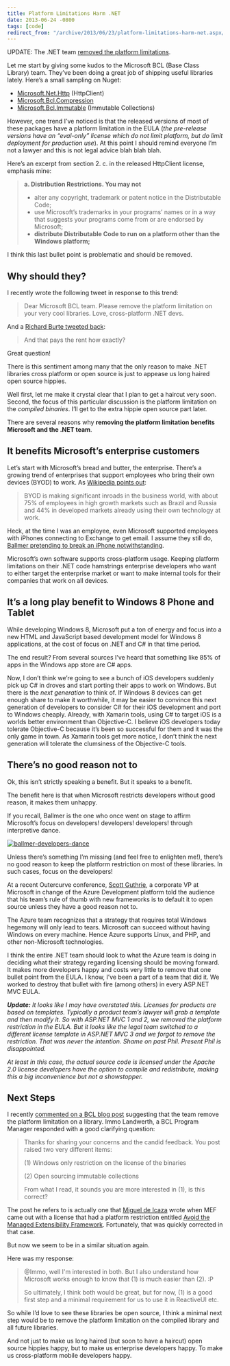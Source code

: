 ```yaml
---
title: Platform Limitations Harm .NET
date: 2013-06-24 -0800
tags: [code]
redirect_from: "/archive/2013/06/23/platform-limitations-harm-net.aspx/"
---
```


UPDATE: The .NET team [removed the platform
limitations](http://blogs.msdn.com/b/dotnet/archive/2013/11/13/pcl-and-net-nuget-libraries-are-now-enabled-for-xamarin.aspx).

Let me start by giving some kudos to the Microsoft BCL (Base Class
Library) team. They’ve been doing a great job of shipping useful
libraries lately. Here’s a small sampling on Nuget:

-   [Microsoft.Net.Http](https://nuget.org/packages/Microsoft.Net.Http)
    (HttpClient)
-   [Microsoft.Bcl.Compression](https://nuget.org/packages/Microsoft.Bcl.Compression/ "Microsoft BCL Compression")
-   [Microsoft.Bcl.Immutable](https://nuget.org/packages/Microsoft.Bcl.Immutable/ "Immutable collections")
    (Immutable Collections)

However, one trend I’ve noticed is that the released versions of most of
these packages have a platform limitation in the EULA (*the pre-release
versions have an “eval-only” license which do not limit platform, but do
limit deployment for production use*). At this point I should remind
everyone I’m not a lawyer and this is not legal advice blah blah blah.

Here’s an excerpt from section 2. c. in the released HttpClient license,
emphasis mine:

> **a. Distribution Restrictions. You may not**
>
> -   alter any copyright, trademark or patent notice in the
>     Distributable Code;
> -   use Microsoft’s trademarks in your programs’ names or in a way
>     that suggests your programs come from or are endorsed by
>     Microsoft;
> -   **distribute Distributable Code to run on a platform other than
>     the Windows platform;**

I think this last bullet point is problematic and should be removed.

Why should they?
----------------

I recently wrote the following tweet in response to this trend:

> Dear Microsoft BCL team. Please remove the platform limitation on your
> very cool libraries. Love, cross-platform .NET devs.

And a [Richard Burte tweeted
back](https://twitter.com/arebee/status/349214825802506240 "Tweet"):

> And that pays the rent how exactly?

Great question!

There is this sentiment among many that the only reason to make .NET
libraries cross platform or open source is just to appease us long
haired open source hippies.

Well first, let me make it crystal clear that I plan to get a haircut
very soon. Second, the focus of this particular discussion is the
platform limitation on the *compiled binaries*. I’ll get to the extra
hippie open source part later.

There are several reasons why **removing the platform limitation
benefits Microsoft and the .NET team**.

## It benefits Microsoft’s enterprise customers

Let’s start with Microsoft’s bread and butter, the enterprise. There’s a
growing trend of enterprises that support employees who bring their own
devices (BYOD) to work. As [Wikipedia points
out](http://en.wikipedia.org/wiki/Bring_your_own_device "BYOD on Wikipedia"):

> BYOD is making significant inroads in the business world, with about
> 75% of employees in high growth markets such as Brazil and Russia and
> 44% in developed markets already using their own technology at work.

Heck, at the time I was an employee, even Microsoft supported employees
with iPhones connecting to Exchange to get email. I assume they still
do, [Ballmer pretending to break an iPhone
notwithstanding](http://gizmodo.com/5357235/ballmer-busts-microsoft-staffer-taking-his-photo-with-an-iphoneuh-oh "Ballmer pretends to break iPhone").

Microsoft’s own software supports cross-platform usage. Keeping platform
limitations on their .NET code hamstrings enterprise developers who want
to either target the enterprise market or want to make internal tools
for their companies that work on all devices.

## It’s a long play benefit to Windows 8 Phone and Tablet

While developing Windows 8, Microsoft put a ton of energy and focus into
a new HTML and JavaScript based development model for Windows 8
applications, at the cost of focus on .NET and C# in that time period.

The end result? From several sources I’ve heard that something like 85%
of apps in the Windows app store are C# apps.

Now, I don’t think we’re going to see a bunch of iOS developers suddenly
pick up C# in droves and start porting their apps to work on Windows.
But there is the *next generation* to think of. If Windows 8 devices can
get enough share to make it worthwhile, it may be easier to convince
this next generation of developers to consider C# for their iOS
development and port to Windows cheaply. Already, with Xamarin tools,
using C# to target iOS is a worlds better environment than Objective-C.
I believe iOS developers today tolerate Objective-C because it’s been so
successful for them and it was the only game in town. As Xamarin tools
get more notice, I don’t think the next generation will tolerate the
clumsiness of the Objective-C tools.

## There’s no good reason not to

Ok, this isn’t strictly speaking a benefit. But it speaks to a benefit.

The benefit here is that when Microsoft restricts developers without
good reason, it makes them unhappy.

If you recall, Ballmer is the one who once went on stage to affirm
Microsoft’s focus on developers! developers! developers! through
interpretive dance.

[![ballmer-developers-dance](https://haacked.com/images/haacked_com/WindowsLiveWriter/PlatformLimitations_ACF1/ballmer-developers-dance_thumb.gif "ballmer-developers-dance")](https://haacked.com/images/haacked_com/WindowsLiveWriter/PlatformLimitations_ACF1/ballmer-developers-dance_2.gif)

Unless there’s something I’m missing (and feel free to enlighten me!),
there’s no good reason to keep the platform restriction on most of these
libraries. In such cases, focus on the developers!

At a recent Outercurve conference, [Scott
Guthrie](http://weblogs.asp.net/scottgu/ "Scott Guthrie's blog"), a
corporate VP at Microsoft in change of the Azure Development platform
told the audience that his team’s rule of thumb with new frameworks is
to default it to open source unless they have a good reason not to.

The Azure team recognizes that a strategy that requires total Windows
hegemony will only lead to tears. Microsoft can succeed without having
Windows on every machine. Hence Azure supports Linux, and PHP, and other
non-Microsoft technologies.

I think the entire .NET team should look to what the Azure team is doing
in deciding what their strategy regarding licensing should be moving
forward. It makes more developers happy and costs very little to remove
that one bullet point from the EULA. I know, I’ve been a part of a team
that did it. We worked to destroy that bullet with fire (among others)
in every ASP.NET MVC EULA.

***Update:** It looks like I may have overstated this. Licenses for
products are based on templates. Typically a product team’s lawyer will
grab a template and then modify it. So with ASP.NET MVC 1 and 2, we
removed the platform restriction in the EULA. But it looks like the
legal team switched to a different license template in ASP.NET MVC 3 and
we forgot to remove the restriction. That was never the intention. Shame
on past Phil. Present Phil is disappointed.*

*At least in this case, the actual source code is licensed under the
Apache 2.0 license developers have the option to compile and
redistribute, making this a big inconvenience but not a showstopper.*

Next Steps
----------

I recently [commented on a BCL blog
post](http://blogs.msdn.com/b/dotnet/archive/2013/06/24/please-welcome-immutablearray.aspx "Immutable collections")
suggesting that the team remove the platform limitation on a library.
Immo Landwerth, a BCL Program Manager responded with a good clarifying
question:

> Thanks for sharing your concerns and the candid feedback. You post
> raised two very different items:
>
> ​(1) Windows only restriction on the license of the binaries
>
> ​(2) Open sourcing immutable collections
>
> From what I read, it sounds you are more interested in (1), is this
> correct?

The post he refers to is actually one that [Miguel de
Icaza](http://tirania.org/blog/ "Miguel's Blog") wrote when MEF came out
with a license that had a platform restriction entitled [Avoid the
Managed Extensibility
Framework](http://tirania.org/blog/archive/2008/Sep-07.html "Miguel's Blog Post").
Fortunately, that was quickly corrected in that case.

But now we seem to be in a similar situation again.

Here was my response:

> @Immo, well I'm interested in both. But I also understand how
> Microsoft works enough to know that (1) is much easier than (2). :P
>
> So ultimately, I think both would be great, but for now, (1) is a good
> first step and a minimal requirement for us to use it in ReactiveUI
> etc.

So while I’d love to see these libraries be open source, I think a
minimal next step would be to remove the platform limitation on the
compiled library and all future libraries.

And not just to make us long haired (but soon to have a haircut) open
source hippies happy, but to make us enterprise developers happy. To
make us cross-platform mobile developers happy.

